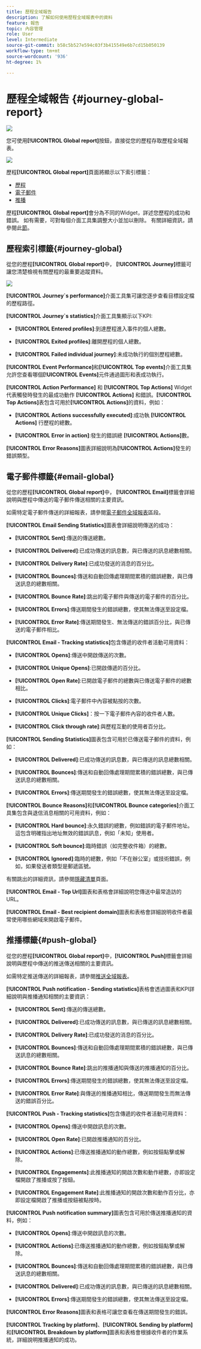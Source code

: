 ```yaml
---
title: 歷程全域報告
description: 了解如何使用歷程全域報表中的資料
feature: 報告
topic: 內容管理
role: User
level: Intermediate
source-git-commit: b58c5b527e594c03f3b415549e6b7cd15b050139
workflow-type: tm+mt
source-wordcount: '936'
ht-degree: 1%

---
```


# 歷程全域報告 {#journey-global-report}

![](../assets/do-not-localize/badge.png)

您可使用&#x200B;**[!UICONTROL Global report]**&#x200B;按鈕，直接從您的歷程存取歷程全域報表。

![](../assets/global_report_1.png)

歷程&#x200B;**[!UICONTROL Global report]**&#x200B;頁面將顯示以下索引標籤：

* [歷程](#journey-global)
* [電子郵件](#email-global)
* [推播](#push-global)

歷程&#x200B;**[!UICONTROL Global report]**&#x200B;會分為不同的Widget，詳述您歷程的成功和錯誤。 如有需要，可對每個介面工具集調整大小並加以刪除。 有關詳細資訊，請參閱此[節](global-report.md#modify-dashboard)。

## 歷程索引標籤{#journey-global}

從您的歷程&#x200B;**[!UICONTROL Global report]**&#x200B;中， **[!UICONTROL Journey]**&#x200B;標籤可讓您清楚檢視有關歷程的最重要追蹤資料。

![](../assets/global_report_2.png)

**[!UICONTROL Journey`s performance]**&#x200B;介面工具集可讓您逐步查看目標設定檔的歷程路徑。

**[!UICONTROL Journey`s statistics]**&#x200B;介面工具集顯示以下KPI:

* **[!UICONTROL Entered profiles]**:到達歷程進入事件的個人總數。

* **[!UICONTROL Exited profiles]**:離開歷程的個人總數。

* **[!UICONTROL Failed individual journey]**:未成功執行的個別歷程總數。

**[!UICONTROL Event Performance]**&#x200B;和&#x200B;**[!UICONTROL Top events]**&#x200B;介面工具集允許您查看哪個&#x200B;**[!UICONTROL Events]**&#x200B;元件通過圖形和表成功執行。

**[!UICONTROL Action Performance]** 和 **[!UICONTROL Top Actions]** Widget代表觸發時發生的最成功動作 **[!UICONTROL Actions]** 和錯誤。**[!UICONTROL Top Actions]**&#x200B;表包含可用於&#x200B;**[!UICONTROL Actions]**&#x200B;的資料，例如：

* **[!UICONTROL Actions successfully executed]**:成功執 **[!UICONTROL Actions]** 行歷程的總數。

* **[!UICONTROL Error in action]**:發生的錯誤總 **[!UICONTROL Actions]**&#x200B;數。

**[!UICONTROL Error Reasons]**&#x200B;圖表詳細說明為&#x200B;**[!UICONTROL Actions]**&#x200B;發生的錯誤類型。

<!--Events by origin-->

## 電子郵件標籤{#email-global}

從您的歷程&#x200B;**[!UICONTROL Global report]**&#x200B;中， **[!UICONTROL Email]**&#x200B;標籤會詳細說明與歷程中傳送的電子郵件傳送相關的主要資訊。

如需特定電子郵件傳送的詳細報表，請參閱[電子郵件全域報表](#email-global-report)區段。

**[!UICONTROL Email Sending Statistics]**&#x200B;圖表會詳細說明傳送的成功：

* **[!UICONTROL Sent]**:傳送的傳送總數。

* **[!UICONTROL Delivered]**:已成功傳送的訊息數，與已傳送的訊息總數相關。

* **[!UICONTROL Delivery Rate]**:已成功發送的消息的百分比。

* **[!UICONTROL Bounces]**:傳送和自動回傳處理期間累積的錯誤總數，與已傳送訊息的總數相關。

* **[!UICONTROL Bounce Rate]**:跳出的電子郵件與傳送的電子郵件的百分比。

* **[!UICONTROL Errors]**:傳送期間發生的錯誤總數，使其無法傳送至設定檔。

* **[!UICONTROL Error Rate]**:傳送期間發生、無法傳送的錯誤百分比，與已傳送的電子郵件相比。

**[!UICONTROL Email - Tracking statistics]**&#x200B;包含傳遞的收件者活動可用資料：

* **[!UICONTROL Opens]**:傳送中開啟傳送的次數。

* **[!UICONTROL Unique Opens]**:已開啟傳遞的百分比。

* **[!UICONTROL Open Rate]**:已開啟電子郵件的總數與已傳送電子郵件的總數相比。

* **[!UICONTROL Clicks]**:電子郵件中內容被點按的次數。

* **[!UICONTROL Unique Clicks]**：按一下電子郵件內容的收件者人數。

* **[!UICONTROL Click through rate]**:與歷程互動的使用者百分比。

**[!UICONTROL Sending Statistics]**&#x200B;圖表包含可用於已傳送電子郵件的資料，例如：

* **[!UICONTROL Delivered]**:已成功傳送的訊息數，與已傳送的訊息總數相關。

* **[!UICONTROL Bounces]**:傳送和自動回傳處理期間累積的錯誤總數，與已傳送訊息的總數相關。

* **[!UICONTROL Errors]**:傳送期間發生的錯誤總數，使其無法傳送至設定檔。

**[!UICONTROL Bounce Reasons]**&#x200B;和&#x200B;**[!UICONTROL Bounce categories]**&#x200B;介面工具集包含與退信消息相關的可用資料，例如：

* **[!UICONTROL Hard bounce]**:永久錯誤的總數，例如錯誤的電子郵件地址。這包含明確指出地址無效的錯誤訊息，例如「未知」使用者。

* **[!UICONTROL Soft bounce]**:臨時錯誤（如完整收件箱）的總數。

* **[!UICONTROL Ignored]**:臨時的總數，例如「不在辦公室」或技術錯誤，例如，如果發送者類型是郵遞區號。

有關跳出的詳細資訊，請參閱[隱藏清單](../suppression-list.md)頁面。

**[!UICONTROL Email - Top Url]**&#x200B;圖表和表格會詳細說明您傳送中最常造訪的URL。

**[!UICONTROL Email - Best recipient domain]**&#x200B;圖表和表格會詳細說明收件者最常使用哪些網域來開啟電子郵件。

## 推播標籤{#push-global}

從您的歷程&#x200B;**[!UICONTROL Global report]**&#x200B;中，**[!UICONTROL Push]**&#x200B;標籤會詳細說明與歷程中傳送的推送傳送相關的主要資訊。

如需特定推送傳送的詳細報表，請參閱[推送全域報表](#push-global-report)。

**[!UICONTROL Push notification - Sending statistics]**&#x200B;表格會透過圖表和KPI詳細說明與推播通知相關的主要資訊：

* **[!UICONTROL Sent]**:傳送的傳送總數。

* **[!UICONTROL Delivered]**:已成功傳送的訊息數，與已傳送的訊息總數相關。

* **[!UICONTROL Delivery Rate]**:已成功發送的消息的百分比。

* **[!UICONTROL Bounces]**:傳送和自動回傳處理期間累積的錯誤總數，與已傳送訊息的總數相關。

* **[!UICONTROL Bounce Rate]**:跳出的推播通知與傳送的推播通知的百分比。

* **[!UICONTROL Errors]**:傳送期間發生的錯誤總數，使其無法傳送至設定檔。

* **[!UICONTROL Error Rate]**:與傳送的推播通知相比，傳送期間發生而無法傳送的錯誤百分比。

**[!UICONTROL Push - Tracking statistics]**&#x200B;包含傳遞的收件者活動可用資料：

* **[!UICONTROL Opens]**:傳送中開啟訊息的次數。

* **[!UICONTROL Open Rate]**:已開啟推播通知的百分比。

* **[!UICONTROL Actions]**:已傳送推播通知的動作總數，例如按鈕點擊或解除。

* **[!UICONTROL Engagements]**:此推播通知的開啟次數和動作總數，亦即設定檔開啟了推播或按了按鈕。

* **[!UICONTROL Engagement Rate]**:此推播通知的開啟次數和動作百分比，亦即設定檔開啟了推播或按鈕被點按時。

**[!UICONTROL Push notification summary]**&#x200B;圖表包含可用於傳送推播通知的資料，例如：

* **[!UICONTROL Opens]**:傳送中開啟訊息的次數。

* **[!UICONTROL Actions]**:已傳送推播通知的動作總數，例如按鈕點擊或解除。

* **[!UICONTROL Bounces]**:傳送和自動回傳處理期間累積的錯誤總數，與已傳送訊息的總數相關。

* **[!UICONTROL Delivered]**:已成功傳送的訊息數，與已傳送的訊息總數相關。

* **[!UICONTROL Errors]**:傳送期間發生的錯誤總數，使其無法傳送至設定檔。

**[!UICONTROL Error Reasons]**&#x200B;圖表和表格可讓您查看在傳送期間發生的錯誤。

**[!UICONTROL Tracking by platform]**、**[!UICONTROL Sending by platform]**&#x200B;和&#x200B;**[!UICONTROL Breakdown by platform]**&#x200B;圖表和表格會根據收件者的作業系統，詳細說明推播通知的成功。
